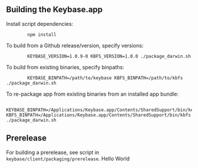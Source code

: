 ## Building the Keybase.app

Install script dependencies:

			npm install

To build from a Github release/version, specify versions:

			KEYBASE_VERSION=1.0.9-0 KBFS_VERSION=1.0.0 ./package_darwin.sh

To build from existing binaries, specify binpaths:

			KEYBASE_BINPATH=/path/to/keybase KBFS_BINPATH=/path/to/kbfs ./package_darwin.sh

To re-package app from existing binaries from an installed app bundle:

			KEYBASE_BINPATH=/Applications/Keybase.app/Contents/SharedSupport/bin/keybase KBFS_BINPATH=/Applications/Keybase.app/Contents/SharedSupport/bin/kbfs ./package_darwin.sh

## Prerelease

For building a prerelease, see script in `keybase/client/packaging/prerelease`.
Hello World
